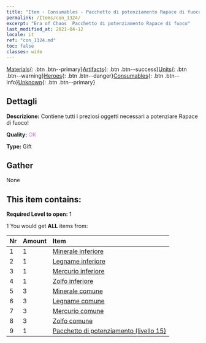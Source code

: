 ```yaml
---
title: "Item - Consumables - Pacchetto di potenziamento Rapace di fuoco"
permalink: /Items/con_1324/
excerpt: "Era of Chaos  Pacchetto di potenziamento Rapace di fuoco"
last_modified_at: 2021-04-12
locale: it
ref: "con_1324.md"
toc: false
classes: wide
---
```

 [Materials](/it/Items/){: .btn .btn--primary}[Artifacts](/it/Items/Artifacts/){: .btn .btn--success}[Units](/it/Items/Units/){: .btn .btn--warning}[Heroes](/it/Items/Heroes/){: .btn .btn--danger}[Consumables](/it/Items/Consumables/){: .btn .btn--info}[Unknown](/it/Items/Unknown/){: .btn .btn--primary}

## Dettagli
 **Descrizione:** Contiene tutti i preziosi oggetti necessari a potenziare Rapace di fuoco!

 **Quality:** <span style="color: #DA70D6">OK</span>

 **Type:** Gift

## Gather

  None

## This item contains:

 **Required Level to open:** 1

 1 You would get **ALL** items  from:

  | Nr | Amount |     Item    |
  |:---|:-------|:------------|
  | 1 | 1 | [Minerale inferiore](/it/Items/mat_1/) | 
  | 2 | 1 | [Legname inferiore](/it/Items/mat_1/) | 
  | 3 | 1 | [Mercurio inferiore](/it/Items/mat_2/) | 
  | 4 | 1 | [Zolfo inferiore](/it/Items/mat_3/) | 
  | 5 | 3 | [Minerale comune](/it/Items/mat_6/) | 
  | 6 | 3 | [Legname comune](/it/Items/mat_7/) | 
  | 7 | 3 | [Mercurio comune](/it/Items/mat_8/) | 
  | 8 | 3 | [Zolfo comune](/it/Items/mat_9/) | 
  | 9 | 1 | [Pacchetto di potenziamento (livello 15)](/it/Items/con_1325/) | 
